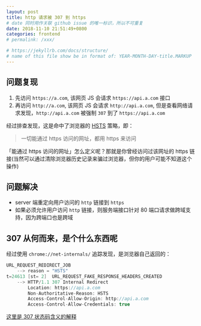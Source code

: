 ```yaml
---
layout: post
title: http 请求被 307 到 https
# date 同时用作关联 github issue 的唯一标识，所以不可重复
date: 2018-11-10 21:51:49+0800
categories: frontend
# permalink: /xxx/

# https://jekyllrb.com/docs/structure/
# name of this file show be in format of: YEAR-MONTH-DAY-title.MARKUP
---
```



## 问题复现  
1. 先访问 `https://a.com`, 该网页 JS 会请求 `https://api.a.com` 接口  
2. 再访问 `http://a.com`, 该网页 JS 会请求 `http://api.a.com`, 但是查看网络请求发现，`http://api.a.com` 被强制 `307` 到了 `https://api.a.com`  

经过排查发现，这是命中了浏览器的 [HSTS](https://www.chromium.org/hsts/) 策略，即：  
> 一切能通过 https 访问的网址，都用 https 来访问  

「能通过 https 访问的网址」怎么定义呢？那就是你曾经访问过该网址的 https 链接(当然可以通过清除浏览器历史记录来骗过浏览器，但你的用户可能不知道这个操作)  

## 问题解决  
- server 端重定向用户访问的 `http` 链接到 `https`  
- 如果必须允许用户访问 `http` 链接，则服务端接口针对 80 端口请求做跨域支持，因为跨端口也是跨域  

## 307 从何而来，是个什么东西呢  
经过使用 `chrome://net-internals/` 追踪发现，是浏览器自己返回的：  

```c++
URL_REQUEST_REDIRECT_JOB
    --> reason = "HSTS"
t=24613 [st= 2]  URL_REQUEST_FAKE_RESPONSE_HEADERS_CREATED
    --> HTTP/1.1 307 Internal Redirect
        Location: https://api.a.com
        Non-Authoritative-Reason: HSTS
        Access-Control-Allow-Origin: http://api.a.com
        Access-Control-Allow-Credentials: true
```

[这里是 307 状态码含义的解释](https://developer.mozilla.org/en-US/docs/Web/HTTP/Status/307)  

